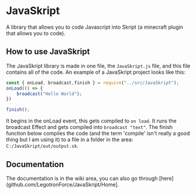 # JavaSkript

A library that allows you to code Javascript into Skript (a minecraft plugin that allows you to code).

## How to use JavaSkript
The JavaSkript library is made in one file, the `JavaSkript.js` file, and this file contains all of the code.
An example of a JavaSkript project looks like this:
```javascript
const { onLoad, broadcast,finish } = require("../src/JavaSkript");
onLoad(() => {
    broadcast("Hello World");
})

finish();
```
It begins in the onLoad event, this gets compiled to `on load`. It runs the broadcast Effect and gets compiled into `broadcast "text"`. The finish function below compiles the code (and the term 'compile' isn't really a good thing but I am using it) to a file in a folder in the area: `C:/JavaSkript/out/output.sk`.

## Documentation
The documentation is in the wiki area, you can also go through [here](github.com/LegotronForce/JavaSkript/Home].
